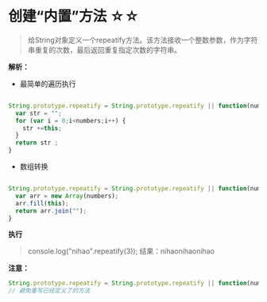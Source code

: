 # 创建“内置”方法 ☆☆

> 给String对象定义一个repeatify方法。该方法接收一个整数参数，作为字符串重复的次数，最后返回重复指定次数的字符串。

**解析：**

- 最简单的遍历执行

```js

String.prototype.repeatify = String.prototype.repeatify || function(numbers){
  var str = "";
  for (var i = 0;i<numbers;i++) {
    str +=this;
  }
  return str ;
}

```

- 数组转换

```js

String.prototype.repeatify = String.prototype.repeatify || function(numbers){
  var arr = new Array(numbers);
  arr.fill(this);
  return arr.join("");
}

```

**执行**

> console.log("nihao".repeatify(3));
结果：nihaonihaonihao


**注意：**

```js
String.prototype.repeatify = String.prototype.repeatify || function(numbers){}
// 避免重写已经定义了的方法
```
